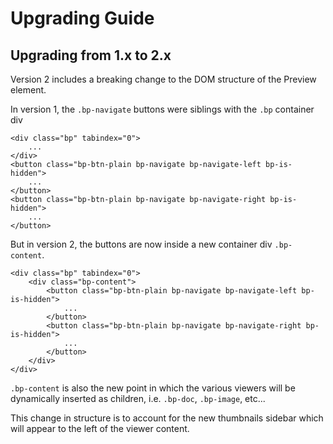 Upgrading Guide
=========================

Upgrading from 1.x to 2.x
-------------------------
Version 2 includes a breaking change to the DOM structure of the Preview element.

In version 1, the `.bp-navigate` buttons were siblings with the `.bp` container div
```
<div class="bp" tabindex="0">
    ...
</div>
<button class="bp-btn-plain bp-navigate bp-navigate-left bp-is-hidden">
    ...
</button>
<button class="bp-btn-plain bp-navigate bp-navigate-right bp-is-hidden">
    ...
</button>
```
But in version 2, the buttons are now inside a new container div `.bp-content`.
```
<div class="bp" tabindex="0">
    <div class="bp-content">
        <button class="bp-btn-plain bp-navigate bp-navigate-left bp-is-hidden">
            ...
        </button>
        <button class="bp-btn-plain bp-navigate bp-navigate-right bp-is-hidden">
            ...
        </button>
    </div>
</div>
```

`.bp-content` is also the new point in which the various viewers will be dynamically inserted as children, i.e. `.bp-doc`, `.bp-image`, etc...

This change in structure is to account for the new thumbnails sidebar which will appear to the left of the viewer content.
